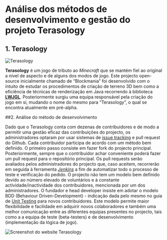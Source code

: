 # Análise dos métodos de desenvolvimento e gestão do projeto Terasology

## 1. Terasology

![Terasology](https://github.com/dimamo5/Terasology/blob/Filipa/ESOF-DOCS/images/terasology.png?raw=true)

**Terasology** é um jogo de tributo ao *Minecraft* que se mantém fiel ao original a nível de aspecto e de alguns dos modos de jogo. Este projecto open-source inicialmente chamado de “Blockmania” foi desenvolvido com o intuito de estudar os procedimentos de criação de terreno 3D bem como a eficiência de técnicas de renderização em Java recorrendo à biblioteca **[LWJGL](http://www.lwjgl.org/)**. Posteriormente surgiu uma equipa responsável pela criação do jogo em si, mudando o nome do mesmo para “Terasology”, o qual se encontra atualmente em pré-alpha.

##2. Análise do método de desenvolvimento

Dado que o Terasology conta com dezenas de contribuidores e de modo a permitir uma gestão eficaz das contribuições do projecto, os administradores optaram por usar sistemas de [issue tracking](https://github.com/MovingBlocks/Terasology/issues) e pull request do Github. Cada contribuidor participa de acordo com um método bem definido. O primeiro passo consiste em fazer fork do projecto principal. Posteriormente, sempre que o contribuidor achar conveniente poderá fazer um pull request para o repositório principal. Os pull requests serão avaliados pelos administradores do projecto que, caso aceitem, recorrerão em seguida à ferramenta *[Jenkins](https://wiki.jenkins-ci.org/display/JENKINS/Meet+Jenkins)* a fim de automatizar todo o processo de teste e verificação do pedido.
O projecto não tem um modelo bem definido devido ao número elevado de voluntários e à constante actividade/inactividade dos contribuidores, mencionada por um dos administradores. O fundador e head developer insiste em adotar o modelo BDD (Behaviour Driven-Development) - indicação dada pelo mesmo no guia de [Unit Testing](https://github.com/MovingBlocks/Terasology/wiki/Unit-Testing) para novos contribuidores. Este modelo permite maior flexibilidade e facilidade em adquirir novos colaboradores e também uma melhor comunicação entre as diferentes equipas presentes no projecto, tais como a a equipa de teste (beta-testers) e de desenvolvimento (implementação da lógica de jogo). 

![Screenshot do website Terasology](https://github.com/dimamo5/Terasology/blob/Filipa/ESOF-DOCS/images/site.png?raw=true)

